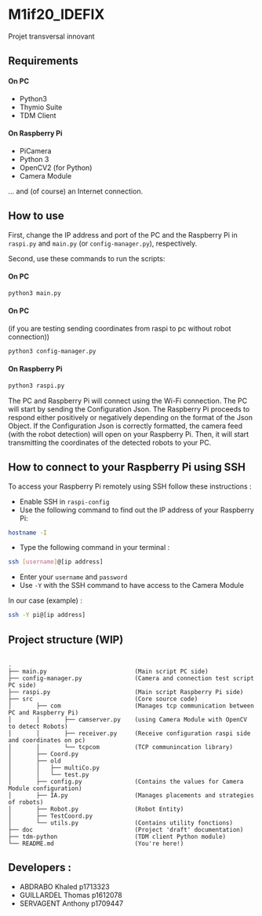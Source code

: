 # M1if20_IDEFIX

Projet transversal innovant 

## Requirements
#### On PC
- Python3
- Thymio Suite 
- TDM Client

#### On Raspberry Pi
- PiCamera
- Python 3
- OpenCV2 (for Python)
- Camera Module

... and (of course) an Internet connection.

## How to use
First, change the IP address and port of the PC and the Raspberry Pi in `raspi.py` and `main.py` (or `config-manager.py`), respectively.

Second, use these commands to run the scripts:
#### On PC
```bash
python3 main.py
```

#### On PC 
(if you are testing sending coordinates from raspi to pc without robot connection))
```bash
python3 config-manager.py
```

#### On Raspberry Pi
```bash
python3 raspi.py
```
The PC and Raspberry Pi will connect using the Wi-Fi connection.
The PC will start by sending the Configuration Json. The Raspberry Pi proceeds to respond either positively or negatively depending on the
format of the Json Object. If the Configuration Json is correctly formatted, the camera feed (with the robot detection) will open 
on your Raspberry Pi. Then, it will start transmitting the coordinates of the detected robots to your PC.


## How to connect to your Raspberry Pi using SSH
To access your Raspberry Pi remotely using SSH follow these instructions :
- Enable SSH in `raspi-config`
- Use the following command to find out the IP address of your Raspberry Pi:
```bash
hostname -I
```
- Type the following command in your terminal : 
```bash
ssh [username]@[ip address]
``` 
- Enter your `username` and `password`
- Use `-Y` with the SSH command to have access to the Camera Module 

In our case (example) :
```bash
ssh -Y pi@[ip address]
```


## Project structure (WIP)
```

.
├── main.py                         (Main script PC side)
├── config-manager.py               (Camera and connection test script PC side)
├── raspi.py                        (Main script Raspberry Pi side)
├── src                             (Core source code)
│       ├── com                     (Manages tcp communication between PC and Raspberry Pi)
│       │       ├── camserver.py    (using Camera Module with OpenCV to detect Robots) 
│       │       ├── receiver.py     (Receive configuration raspi side and coordinates on pc) 
│       │       └── tcpcom          (TCP communincation library)
│       ├── Coord.py                
│       ├── old                     
│       │   ├── multiCo.py
│       │   └── test.py
│       ├── config.py               (Contains the values for Camera Module configuration)
│       ├── IA.py                   (Manages placements and strategies of robots)
│       ├── Robot.py                (Robot Entity)
│       ├── TestCoord.py            
│       └── utils.py                (Contains utility fonctions)
├── doc                             (Project 'draft' documentation)
├── tdm-python                      (TDM client Python module)
└── README.md                       (You're here!)
```


## Developers : 
* ABDRABO Khaled p1713323
* GUILLARDEL Thomas p1612078
* SERVAGENT Anthony p1709447
